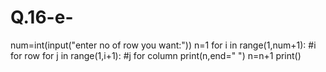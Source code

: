 # Q.16-e-
num=int(input("enter no of row you want:"))
n=1
for i in range(1,num+1): #i for row
  for j in range(1,i+1): #j for column
    print(n,end=" ")
    n=n+1
  print()
